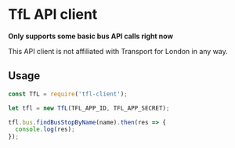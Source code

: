# TfL API client

**Only supports some basic bus API calls right now**

This API client is not affiliated with Transport for London in any way.

## Usage

```javascript
const TfL = require('tfl-client');

let tfl = new TfL(TFL_APP_ID, TFL_APP_SECRET);

tfl.bus.findBusStopByName(name).then(res => {
  console.log(res);
});
```

